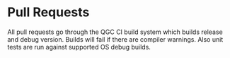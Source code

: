 # Pull Requests

All pull requests go through the QGC CI build system which builds release and debug version. Builds will fail if there are compiler warnings. Also unit tests are run against supported OS debug builds.